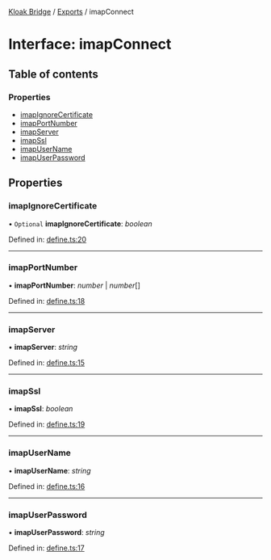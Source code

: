 [Kloak Bridge](../README.md) / [Exports](../modules.md) / imapConnect

# Interface: imapConnect

## Table of contents

### Properties

- [imapIgnoreCertificate](imapconnect.md#imapignorecertificate)
- [imapPortNumber](imapconnect.md#imapportnumber)
- [imapServer](imapconnect.md#imapserver)
- [imapSsl](imapconnect.md#imapssl)
- [imapUserName](imapconnect.md#imapusername)
- [imapUserPassword](imapconnect.md#imapuserpassword)

## Properties

### imapIgnoreCertificate

• `Optional` **imapIgnoreCertificate**: *boolean*

Defined in: [define.ts:20](https://github.com/CoNET-project/kloak-bridge/blob/944a10e/src/define.ts#L20)

___

### imapPortNumber

• **imapPortNumber**: *number* \| *number*[]

Defined in: [define.ts:18](https://github.com/CoNET-project/kloak-bridge/blob/944a10e/src/define.ts#L18)

___

### imapServer

• **imapServer**: *string*

Defined in: [define.ts:15](https://github.com/CoNET-project/kloak-bridge/blob/944a10e/src/define.ts#L15)

___

### imapSsl

• **imapSsl**: *boolean*

Defined in: [define.ts:19](https://github.com/CoNET-project/kloak-bridge/blob/944a10e/src/define.ts#L19)

___

### imapUserName

• **imapUserName**: *string*

Defined in: [define.ts:16](https://github.com/CoNET-project/kloak-bridge/blob/944a10e/src/define.ts#L16)

___

### imapUserPassword

• **imapUserPassword**: *string*

Defined in: [define.ts:17](https://github.com/CoNET-project/kloak-bridge/blob/944a10e/src/define.ts#L17)
